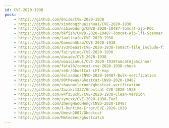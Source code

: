 ```yaml
---
id: CVE-2020-1938
pocs:
    - https://github.com/0nise/CVE-2020-1938
    - https://github.com/xindongzhuaizhuai/CVE-2020-1938
    - https://github.com/nibiwodong/CNVD-2020-10487-Tomcat-ajp-POC
    - https://github.com/bkfish/CNVD-2020-10487-Tomcat-Ajp-lfi-Scanner
    - https://github.com/laolisafe/CVE-2020-1938
    - https://github.com/DaemonShao/CVE-2020-1938
    - https://github.com/sv3nbeast/CVE-2020-1938-Tomact-file_include-file_read
    - https://github.com/fairyming/CVE-2020-1938
    - https://github.com/dacade/CVE-2020-1938
    - https://github.com/woaiqiukui/CVE-2020-1938TomcatAjpScanner
    - https://github.com/fatal0/tomcat-cve-2020-1938-check
    - https://github.com/ze0r/GhostCat-LFI-exp
    - https://github.com/delsadan/CNVD-2020-10487-Bulk-verification
    - https://github.com/00theway/Ghostcat-CNVD-2020-10487
    - https://github.com/shaunmclernon/ghostcat-verification
    - https://github.com/Zaziki1337/Ghostcat-CVE-2020-1938
    - https://github.com/w4fz5uck5/CVE-2020-1938-Clean-Version
    - https://github.com/syncxx/CVE-2020-1938-Tool
    - https://github.com/ZhengHaoCHeng/CNVD-2020-10487
    - https://github.com/I-Runtime-Error/CVE-2020-1938
    - https://github.com/Umesh2807/Ghostcat
    - https://github.com/MateoSec/ghostcatch
---
```

